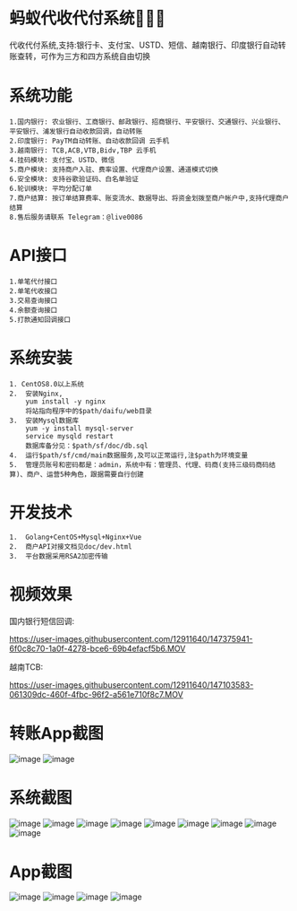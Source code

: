 # 蚂蚁代收代付系统🐜🐜🐜
代收代付系统,支持:银行卡、支付宝、USTD、短信、越南银行、印度银行自动转账查转，可作为三方和四方系统自由切换
# 系统功能
	1.国内银行: 农业银行、工商银行、邮政银行、招商银行、平安银行、交通银行、兴业银行、平安银行、浦发银行自动收款回调，自动转账
	2.印度银行: PayTM自动转账、自动收款回调 云手机
	3.越南银行: TCB,ACB,VTB,Bidv,TBP 云手机
	4.挂码模块: 支付宝、USTD、微信
	5.商户模块: 支持商户入驻、费率设置、代理商户设置、通道模式切换
	6.安全模块: 支持谷歌验证码、白名单验证
	6.轮训模块: 平均分配订单
	7.商户结算: 按订单结算费率、账变流水、数据导出、将资金划拨至商户帐户中,支持代理商户结算
	8.售后服务请联系 Telegram：@live0086
# API接口
	1.单笔代付接口
	2.单笔代收接口
	3.交易查询接口
	4.余额查询接口
	5.打款通知回调接口
# 系统安装
	1. CentOS8.0以上系统
	2.	安装Nginx,
		yum install -y nginx  
		将站指向程序中的$path/daifu/web目录
	3.	安装Mysql数据库
		yum -y install mysql-server
		service mysqld restart
		数据库备分见：$path/sf/doc/db.sql
	4.	运行$path/sf/cmd/main数据服务,及可以正常运行,注$path为环境变量
	5.	管理员账号和密码都是：admin，系统中有：管理员、代理、码商(支持三级码商码结算)、商户、运营5种角色，跟据需要自行创建
  
# 开发技术
	1.	Golang+CentOS+Mysql+Nginx+Vue
	2. 	商户API对接文档见doc/dev.html
	3. 	平台数据采用RSA2加密传输
# 视频效果
国内银行短信回调:

https://user-images.githubusercontent.com/12911640/147375941-6f0c8c70-1a0f-4278-bce6-69b4efacf5b6.MOV

越南TCB:

https://user-images.githubusercontent.com/12911640/147103583-061309dc-460f-4fbc-96f2-a561e710f8c7.MOV
# 转账App截图
![image](https://github.com/1752325542/daifu/blob/master/doc/1x.png)
![image](https://github.com/1752325542/daifu/blob/master/doc/2x.png)
	
# 系统截图
![image](https://github.com/1752325542/daifu/blob/master/doc/1.png)
![image](https://github.com/1752325542/daifu/blob/master/doc/9.png)
![image](https://github.com/1752325542/daifu/blob/master/doc/2.png)
![image](https://github.com/1752325542/daifu/blob/master/doc/3.png)
![image](https://github.com/1752325542/daifu/blob/master/doc/4.png)
![image](https://github.com/1752325542/daifu/blob/master/doc/5.png)
![image](https://github.com/1752325542/daifu/blob/master/doc/6.png)
![image](https://github.com/1752325542/daifu/blob/master/doc/7.png)
![image](https://github.com/1752325542/daifu/blob/master/doc/8.png)
# App截图
![image](https://github.com/1752325542/daifu/blob/master/doc/10000.jpg)
![image](https://github.com/1752325542/daifu/blob/master/doc/10001.jpg)
![image](https://github.com/1752325542/daifu/blob/master/doc/10002.jpg)
![image](https://github.com/1752325542/daifu/blob/master/doc/10003.jpg)
